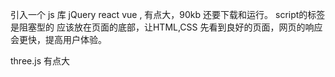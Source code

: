引入一个 js 库 jQuery react vue , 有点大，90kb  还要下载和运行。
script的标签是阻塞型的   应该放在页面的底部，让HTML,CSS 先看到良好的页面，网页的响应会更快，提高用户体验。

three.js 有点大
